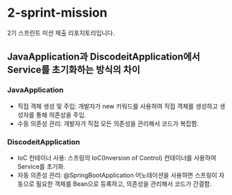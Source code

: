 # 2-sprint-mission
2기 스프린트 미션 제출 리포지토리입니다.

## JavaApplication과 DiscodeitApplication에서 Service를 초기화하는 방식의 차이

### JavaApplication

- 직접 객체 생성 및 주입: 개발자가 new 키워드를 사용하여 직접 객체를 생성하고 생성자를 통해 의존성을 주입.
- 수동 의존성 관리: 개발자가 직접 모든 의존성을 관리해서 코드가 복잡함.

### DiscodeitApplication

- IoC 컨테이너 사용: 스프링의 IoC(Inversion of Control) 컨테이너를 사용하여 Service를 초기화.
- 자동 의존성 관리: @SpringBootApplication 어노테이션을 사용하면 스프링이 자동으로 필요한 객체를 Bean으로 등록하고, 의존성을 관리해서 코드가 간결함.